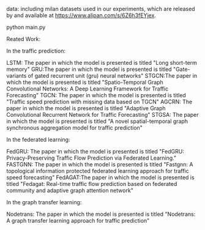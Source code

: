 data: including milan datasets used in our experiments, which are released by and available at https://www.alipan.com/s/6Z6h3fEYjex. 

python main.py

Reated Work:

In the traffic prediction:

LSTM: The paper in which the model is presented is titled "Long short-term memory"
GRU:The paper in which the model is presented is titled "Gate-variants of gated recurrent unit (gru) neural networks"
STGCN:The paper in which the model is presented is titled "Spatio-Temporal Graph Convolutional Networks: A Deep Learning Framework for Traffic Forecasting"
TGCN: The paper in which the model is presented is titled "Traffic speed prediction with missing data based on TGCN"
AGCRN: The paper in which the model is presented is titled "Adaptive Graph Convolutional Recurrent Network for Traffic Forecasting"
STGSA: The paper in which the model is presented is titled "A novel spatial-temporal graph synchronous aggregation model for traffic prediction"

In the federated learning:

FedGRU: The paper in which the model is presented is titled "FedGRU: Privacy-Preserving Traffic Flow Prediction via Federated Learning."
FASTGNN: The paper in which the model is presented is titled "Fastgnn: A topological information protected federated learning approach for traffic speed forecasting"
FedAGAT:The paper in which the model is presented is titled "Fedagat: Real-time traffic flow prediction based on federated community and adaptive graph attention network"

In the graph transfer learning:

Nodetrans: The paper in which the model is presented is titled "Nodetrans: A graph transfer learning approach for traffic prediction"

